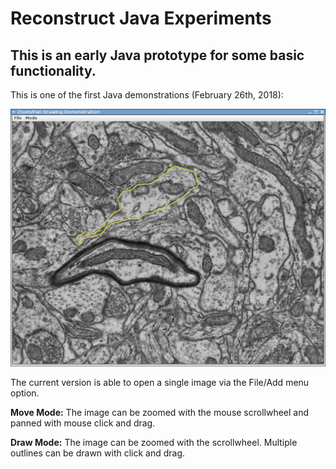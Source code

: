 # Reconstruct Java Experiments
## This is an early Java prototype for some basic functionality.

This is one of the first Java demonstrations (February 26th, 2018):

![Early Demo](Screenshot_02262018_120642PM.png?raw=true "Early Demo")

The current version is able to open a single image via the File/Add menu option.

**Move Mode:** The image can be zoomed with the mouse scrollwheel and panned with mouse click and drag.

**Draw Mode:** The image can be zoomed with the scrollwheel. Multiple outlines can be drawn with click and drag.

